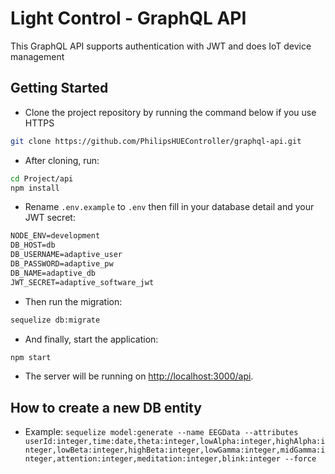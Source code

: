 # Light Control - GraphQL API

 This GraphQL API supports authentication with JWT and does IoT device management

## Getting Started

* Clone the project repository by running the command below if you use HTTPS

```bash
git clone https://github.com/PhilipsHUEController/graphql-api.git
```

* After cloning, run:

```bash
cd Project/api
npm install
```

* Rename `.env.example` to `.env` then fill in your database detail and your JWT secret:

```txt
NODE_ENV=development
DB_HOST=db
DB_USERNAME=adaptive_user
DB_PASSWORD=adaptive_pw
DB_NAME=adaptive_db
JWT_SECRET=adaptive_software_jwt
```

* Then run the migration:

```bash
sequelize db:migrate
```

* And finally, start the application:

```bash
npm start
```

* The server will be running on [http://localhost:3000/api](http://localhost:3000/api).

## How to create a new DB entity

* Example: `sequelize model:generate --name EEGData --attributes userId:integer,time:date,theta:integer,lowAlpha:integer,highAlpha:integer,lowBeta:integer,highBeta:integer,lowGamma:integer,midGamma:integer,attention:integer,meditation:integer,blink:integer --force`

